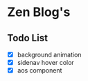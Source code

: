 # Zen Blog's

## Todo List

- [x] background animation
- [x] sidenav hover color
- [x] aos component